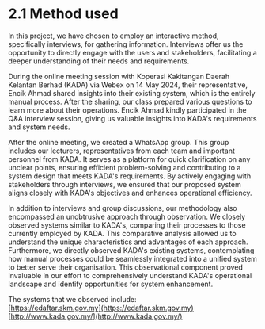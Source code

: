 # 2.1 Method used
In this project, we have chosen to employ an interactive method, specifically interviews, for gathering information. Interviews offer us the opportunity to directly engage with the users and stakeholders, facilitating a deeper understanding of their needs and requirements.

During the online meeting session with Koperasi Kakitangan Daerah Kelantan Berhad (KADA) via Webex on 14 May 2024, their representative, Encik Ahmad shared insights into their existing system, which is the entirely manual process. After the sharing, our class prepared various questions to learn more about their operations. Encik Ahmad kindly participated in the Q&A interview session, giving us valuable insights into KADA's requirements and system needs.

After the online meeting, we created a WhatsApp group. This group includes our lecturers, representatives from each team and important personnel from KADA. It serves as a platform for quick clarification on any unclear points, ensuring efficient problem-solving and contributing to a system design that meets KADA's requirements. By actively engaging with stakeholders through interviews, we ensured that our proposed system aligns closely with KADA's objectives and enhances operational efficiency.

In addition to interviews and group discussions, our methodology also encompassed an unobtrusive approach through observation. We closely observed systems similar to KADA's, comparing their processes to those currently employed by KADA. This comparative analysis allowed us to understand the unique characteristics and advantages of each approach. Furthermore, we directly observed KADA's existing systems, contemplating how manual processes could be seamlessly integrated into a unified system to better serve their organisation. This observational component proved invaluable in our effort to comprehensively understand KADA's operational landscape and identify opportunities for system enhancement.

The systems that we observed include:  
[https://edaftar.skm.gov.my](https://edaftar.skm.gov.my)  
[http://www.kada.gov.my/](http://www.kada.gov.my/)
